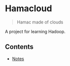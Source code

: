 # Hamacloud
> Hamac made of clouds

A project for learning Hadoop.

## Contents
- [Notes](./Notes.md)
